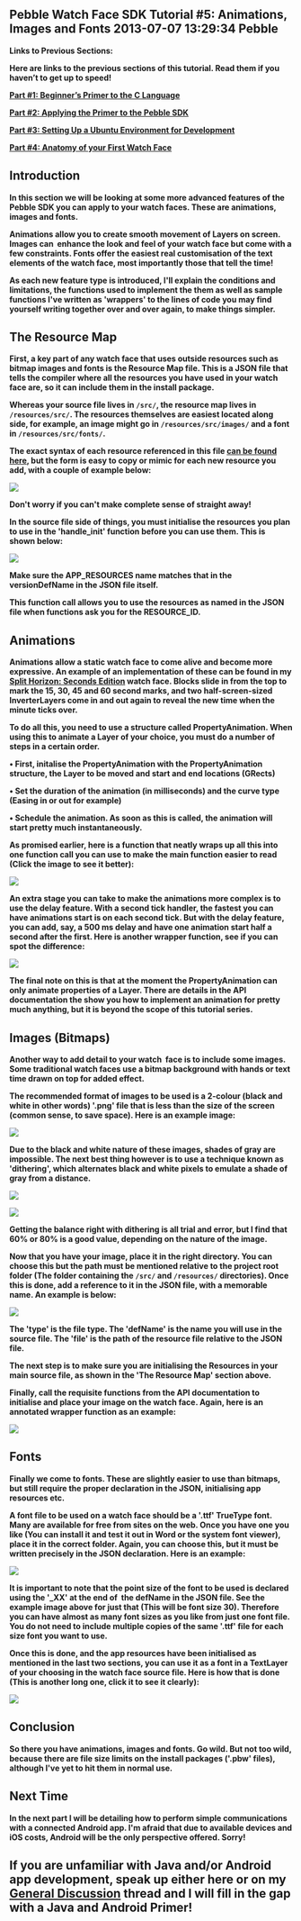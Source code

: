 Pebble Watch Face SDK Tutorial #5: Animations, Images and Fonts
2013-07-07 13:29:34
Pebble
---

<strong>Links to Previous Sections:

Here are links to the previous sections of this tutorial. Read them if you haven’t to get up to speed!

<a title="Pebble Watch Face SDK Tutorial #1: Beginner’s Primer to the C Language" href="http://ninedof.wordpress.com/2013/06/19/pebble-watch-face-sdk-tutorial-1-beginners-primer-to-the-c-language/">Part #1: Beginner’s Primer to the C Language</a>

<a title="Pebble Watch Face SDK Tutorial #2: Applying the Primer to the Pebble SDK" href="http://ninedof.wordpress.com/2013/06/20/pebble-watch-face-sdk-tutorial-2-applying-the-primer-to-the-pebble-sdk/">Part #2: Applying the Primer to the Pebble SDK</a>

<a title="Pebble Watch Face SDK Tutorial #3: Setting up a Ubuntu Virtual Machine for Development" href="http://ninedof.wordpress.com/2013/06/20/pebble-watch-face-sdk-tutorial-3-setting-up-a-ubuntu-virtual-machine-for-development/">Part #3: Setting Up a Ubuntu Environment for Development</a>

<a title="Part 4" href="http://ninedof.wordpress.com/2013/06/21/pebble-watch-face-sdk-tutorial-4-anatomy-of-your-first-watch-face/">Part #4: Anatomy of your First Watch Face</a>

## Introduction

In this section we will be looking at some more advanced features of the Pebble SDK you can apply to your watch faces. These are animations, images and fonts.

Animations allow you to create smooth movement of Layers on screen. Images can  enhance the look and feel of your watch face but come with a few constraints. Fonts offer the easiest real customisation of the text elements of the watch face, most importantly those that tell the time!

As each new feature type is introduced, I'll explain the conditions and limitations, the functions used to implement the them as well as sample functions I've written as 'wrappers' to the lines of code you may find yourself writing together over and over again, to make things simpler.

## The Resource Map

First, a key part of any watch face that uses outside resources such as bitmap images and fonts is the Resource Map file. This is a JSON file that tells the compiler where all the resources you have used in your watch face are, so it can include them in the install package.

Whereas your source file lives in <code>/src/</code>, the resource map lives in <code>/resources/src/</code>. The resources themselves are easiest located along side, for example, an image might go in <code>/resources/src/images/</code> and a font in <code>/resources/src/fonts/</code>.

The exact syntax of each resource referenced in this file <a title="JSON syntax" href="http://www.w3schools.com/json/json_syntax.asp">can be found here</a>, but the form is easy to copy or mimic for each new resource you add, with a couple of example below:

![](/assets/import/media/2013/07/json-example.png)

Don't worry if you can't make complete sense of straight away!

In the source file side of things, you must initialise the resources you plan to use in the 'handle_init' function before you can use them. This is shown below:

![](/assets/import/media/2013/07/resource-init.png)

Make sure the APP_RESOURCES name matches that in the versionDefName in the JSON file itself.

This function call allows you to use the resources as named in the JSON file when functions ask you for the RESOURCE_ID.

## Animations

Animations allow a static watch face to come alive and become more expressive. An example of an implementation of these can be found in my <a title="Split Horizon" href="http://www.mypebblefaces.com/view?fID=3837&aName=Bonsitm&pageTitle=Split+Horizon%3A+Seconds+Edition&auID=3905">Split Horizon: Seconds Edition</a> watch face. Blocks slide in from the top to mark the 15, 30, 45 and 60 second marks, and two half-screen-sized InverterLayers come in and out again to reveal the new time when the minute ticks over.

To do all this, you need to use a structure called PropertyAnimation. When using this to animate a Layer of your choice, you must do a number of steps in a certain order.

• First, initalise the PropertyAnimation with the PropertyAnimation structure, the Layer to be moved and start and end locations (GRects)

• Set the duration of the animation (in milliseconds) and the curve type (Easing in or out for example)

• Schedule the animation. As soon as this is called, the animation will start pretty much instantaneously.


As promised earlier, here is a function that neatly wraps up all this into one function call you can use to make the main function easier to read (Click the image to see it better):

![](/assets/import/media/2013/07/animatelayer.png?w=545)

An extra stage you can take to make the animations more complex is to use the delay feature. With a second tick handler, the fastest you can have animations start is on each second tick. But with the delay feature, you can add, say, a 500 ms delay and have one animation start half a second after the first. Here is another wrapper function, see if you can spot the difference:

![](/assets/import/media/2013/07/animatelayerlater.png?w=545)

The final note on this is that at the moment the PropertyAnimation can only animate properties of a Layer. There are details in the API documentation the show you how to implement an animation for pretty much anything, but it is beyond the scope of this tutorial series.

## Images (Bitmaps)

Another way to add detail to your watch  face is to include some images. Some traditional watch faces use a bitmap background with hands or text time drawn on top for added effect.

The recommended format of images to be used is a 2-colour (black and white in other words) '.png' file that is less than the size of the screen (common sense, to save space). Here is an example image:

![](/assets/import/media/2013/07/bnw-png-12.png)

Due to the black and white nature of these images, shades of gray are impossible. The next best thing however is to use a technique known as 'dithering', which alternates black and white pixels to emulate a shade of gray from a distance.

![](/assets/import/media/2013/07/bnw-png-2.png)

![](/assets/import/media/2013/07/bnw-png-3.png)

Getting the balance right with dithering is all trial and error, but I find that 60% or 80% is a good value, depending on the nature of the image.

Now that you have your image, place it in the right directory. You can choose this but the path must be mentioned relative to the project root folder (The folder containing the <code>/src/</code> and <code>/resources/</code> directories). Once this is done, add a reference to it in the JSON file, with a memorable name. An example is below:

![](/assets/import/media/2013/07/png-def.png)

The 'type' is the file type. The 'defName' is the name you will use in the source file. The 'file' is the path of the resource file relative to the JSON file.

The next step is to make sure you are initialising the Resources in your main source file, as shown in the 'The Resource Map' section above.

Finally, call the requisite functions from the API documentation to initialise and place your image on the watch face. Again, here is an annotated wrapper function as an example:

![](/assets/import/media/2013/07/setimage.png?w=545)

## Fonts

Finally we come to fonts. These are slightly easier to use than bitmaps, but still require the proper declaration in the JSON, initialising app resources etc.

A font file to be used on a watch face should be a '.ttf' TrueType font. Many are available for free from sites on the web. Once you have one you like (You can install it and test it out in Word or the system font viewer), place it in the correct folder. Again, you can choose this, but it must be written precisely in the JSON declaration. Here is an example:

![](/assets/import/media/2013/07/def-font.png)

It is important to note that the point size of the font to be used is declared using the '_XX' at the end of  the defName in the JSON file. See the example image above for just that (This will be font size 30). Therefore you can have almost as many font sizes as you like from just <strong>one </strong>font file. You do not need to include multiple copies of the same '.ttf' file for each size font you want to use.

Once this is done, and the app resources have been initialised as mentioned in the last two sections, you can use it as a font in a TextLayer of your choosing in the watch face source file. Here is how that is done (This is another long one, click it to see it clearly):

![](/assets/import/media/2013/07/setfont.png?w=545)

## Conclusion

So there you have animations, images and fonts. Go wild. But not too wild, because there are file size limits on the install packages ('.pbw' files), although I've yet to hit them in normal use.

## Next Time

In the next part I will be detailing how to perform simple communications with a connected Android app. I'm afraid that due to available devices and iOS costs, Android will be the only perspective offered. Sorry!<strong>

## If you are unfamiliar with Java and/or Android app development, speak up either here or on my <a title="General Discussion thread" href="http://forums.getpebble.com/discussion/6054/who-wants-a-pebble-watch-face-tutorial-parts-1-to-4-released">General Discussion</a> thread and I will fill in the gap with a Java and Android Primer!</strong>
